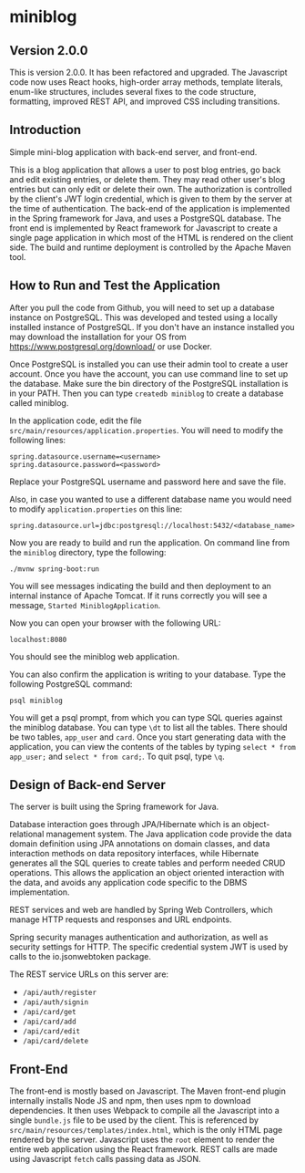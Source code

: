 # miniblog

## Version 2.0.0

This is version 2.0.0. It has been refactored and upgraded. The Javascript code now uses React hooks, high-order array methods, template literals, enum-like structures, includes several fixes to the code structure, formatting, improved REST API, and improved CSS including transitions.

## Introduction

Simple mini-blog application with back-end server, and front-end.

This is a blog application that allows a user to post blog entries, go back and edit existing entries, or delete them. They may read other user's blog entries but can only edit or delete their own. The authorization is controlled by the client's JWT login credential, which is given to them by the server at the time of authentication. The back-end of the application is implemented in the Spring framework for Java, and uses a PostgreSQL database. The front end is implemented by React framework for Javascript to create a single page application in which most of the HTML is rendered on the client side. The build and runtime deployment is controlled by the Apache Maven tool.

## How to Run and Test the Application

After you pull the code from Github, you will need to set up a database instance on PostgreSQL. This was developed and tested using a locally installed instance of PostgreSQL. If you don't have an instance installed you may download the installation for your OS from https://www.postgresql.org/download/ or use Docker.

Once PostgreSQL is installed you can use their admin tool to create a user account. Once you have the account, you can use command line to set up the database. Make sure the bin directory of the PostgreSQL installation is in your PATH. Then you can type `createdb miniblog` to create a database called miniblog.

In the application code, edit the file `src/main/resources/application.properties`. You will need to modify the following lines:

```
spring.datasource.username=<username>
spring.datasource.password=<password>
```

Replace your PostgreSQL username and password here and save the file.

Also, in case you wanted to use a different database name you would need to modify `application.properties` on this line:

```
spring.datasource.url=jdbc:postgresql://localhost:5432/<database_name>
```

Now you are ready to build and run the application. On command line from the `miniblog` directory, type the following:

```
./mvnw spring-boot:run
```

You will see messages indicating the build and then deployment to an internal instance of Apache Tomcat. If it runs correctly you will see a message, `Started MiniblogApplication`.

Now you can open your browser with the following URL:

```
localhost:8080
```

You should see the miniblog web application.

You can also confirm the application is writing to your database. Type the following PostgreSQL command:

```
psql miniblog
```

You will get a psql prompt, from which you can type SQL queries against the miniblog database. You can type `\dt` to list all the tables. There should be two tables, `app_user` and `card`. Once you start generating data with the application, you can view the contents of the tables by typing `select * from app_user;` and `select * from card;`. To quit psql, type `\q`.

## Design of Back-end Server

The server is built using the Spring framework for Java.

Database interaction goes through JPA/Hibernate which is an object-relational management system. The Java application code provide the data domain definition using JPA annotations on domain classes, and data interaction methods on data repository interfaces, while Hibernate generates all the SQL queries to create tables and perform needed CRUD operations. This allows the application an object oriented interaction with the data, and avoids any application code specific to the DBMS implementation.

REST services and web are handled by Spring Web Controllers, which manage HTTP requests and responses and URL endpoints.

Spring security manages authentication and authorization, as well as security settings for HTTP. The specific credential system JWT is used by calls to the io.jsonwebtoken package.

The REST service URLs on this server are:

- `/api/auth/register`
- `/api/auth/signin`
- `/api/card/get`
- `/api/card/add`
- `/api/card/edit`
- `/api/card/delete`

## Front-End

The front-end is mostly based on Javascript. The Maven front-end plugin internally installs Node JS and npm, then uses npm to download dependencies. It then uses Webpack to compile all the Javascript into a single `bundle.js` file to be used by the client. This is referenced by `src/main/resources/templates/index.html`, which is the only HTML page rendered by the server. Javascript uses the `root` element to render the entire web application using the React framework. REST calls are made using Javascript `fetch` calls passing data as JSON.
